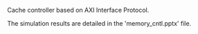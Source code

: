 Cache controller based on AXI Interface Protocol.

The simulation results are detailed in the 'memory_cntl.pptx' file.
